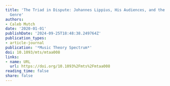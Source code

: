 ```yaml
---
title: 'The Triad in Dispute: Johannes Lippius, His Audiences, and the Disputatio
  Genre'
authors:
- Caleb Mutch
date: '2020-01-01'
publishDate: '2024-09-25T18:48:38.249764Z'
publication_types:
- article-journal
publication: '*Music Theory Spectrum*'
doi: 10.1093/mts/mtaa008
links:
- name: URL
  url: https://doi.org/10.1093%2Fmts%2Fmtaa008
reading_time: false
share: false
---
```

